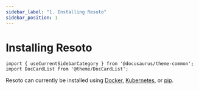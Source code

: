 ```yaml
---
sidebar_label: "1. Installing Resoto"
sidebar_position: 1
---
```


# Installing Resoto

```mdx-code-block
import { useCurrentSidebarCategory } from '@docusaurus/theme-common';
import DocCardList from '@theme/DocCardList';
```

Resoto can currently be installed using [Docker](./docker.md), [Kubernetes](./kubernetes.md), or [pip](./pip.md).

<DocCardList items={useCurrentSidebarCategory().items}/>
